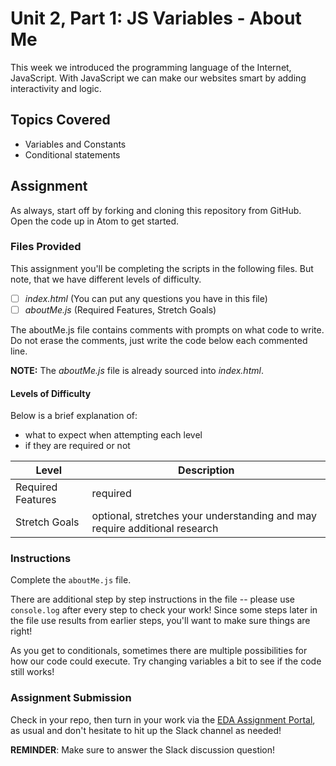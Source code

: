# Unit 2, Part 1: JS Variables - About Me

This week we introduced the programming language of the Internet, JavaScript. With JavaScript we can make our websites smart by adding interactivity and logic.

## Topics Covered

- Variables and Constants
- Conditional statements

## Assignment

As always, start off by forking and cloning this repository from GitHub. Open the code up in Atom to get started.

<!-- Remember `console.log()` is your friend and you can use it in conjunction with the browser console to see the output of your code as you go (just like you did to see your 'Hello World' last week!). -->

### Files Provided

This assignment you'll be completing the scripts in the following files. But note, that we have different levels of difficulty.

- [ ] _index.html_ (You can put any questions you have in this file)
- [ ] _aboutMe.js_ (Required Features, Stretch Goals)

The aboutMe.js file contains comments with prompts on what code to write. Do not erase the comments, just write the code below each commented line.

**NOTE:** The _aboutMe.js_ file is already sourced into _index.html_.

#### Levels of Difficulty

Below is a brief explanation of:

- what to expect when attempting each level
- if they are required or not

| Level             | Description                                                                |
| ----------------- | -------------------------------------------------------------------------- |
| Required Features | required                                                                   |
| Stretch Goals     | optional, stretches your understanding and may require additional research |

### Instructions

Complete the `aboutMe.js` file.

There are additional step by step instructions in the file -- please use `console.log` after every step to check your work!
Since some steps later in the file use results from earlier steps, you'll want to make sure things are right!

As you get to conditionals, sometimes there are multiple possibilities for how our code could execute.
Try changing variables a bit to see if the code still works!

### Assignment Submission

Check in your repo, then turn in your work via the <a target="_blank" href="https://portal.emergingacademy.org/#/student/assignments">EDA Assignment Portal</a>, as usual and don't hesitate to hit up the Slack channel as needed!

**REMINDER**: Make sure to answer the Slack discussion question!
